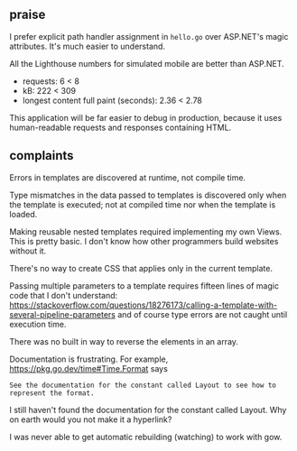 ## praise

I prefer explicit path handler assignment in `hello.go` over ASP.NET's
magic attributes.  It's much easier to understand.

All the Lighthouse numbers for simulated mobile are better than ASP.NET.
* requests: 6 < 8
* kB: 222 < 309
* longest content full paint (seconds): 2.36 < 2.78

This application will be far easier to debug in production, because it uses
human-readable requests and responses containing HTML.

## complaints

Errors in templates are discovered at runtime, not compile time.

Type mismatches in the data passed to templates is discovered only when the template is executed; not at compiled time nor when the template is loaded.

Making reusable nested templates required implementing my own Views.
This is pretty basic.  I don't know how other programmers build websites without it.

There's no way to create CSS that applies only in the current template.

Passing multiple parameters to a template requires fifteen lines of magic code that I don't understand:
https://stackoverflow.com/questions/18276173/calling-a-template-with-several-pipeline-parameters
and of course type errors are not caught until execution time. 

There was no built in way to reverse the elements in an array.

Documentation is frustrating. For example,
https://pkg.go.dev/time#Time.Format says

    See the documentation for the constant called Layout to see how to represent the format.

I still haven't found the documentation for the constant called Layout.
Why on earth would you not make it a hyperlink?

I was never able to get automatic rebuilding (watching) to work with gow.
